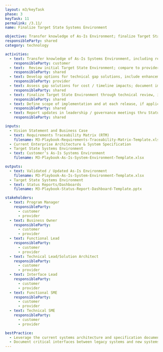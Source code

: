 ```yaml
---
layout: m3/keyTask
phase: 3
keyTask: 11
permalink: /3.11/
name: Finalize Target State Systems Environment

objective: Transfer knowledge of As-Is Environment; finalize Target State to include interfaces/applications/security/data layers.
responsibleParty: shared
category: technology

activities:
  - text: Transfer knowledge of As-Is Systems Environment, including required legacy system interfaces 
    responsibleParty: customer
  - text:  Review initial Target State Environment; compare to provider’s standard solution to determine gaps
    responsibleParty: shared
  - text: Develop options for technical gap solutions, include enhancements and required new interfaces
    responsibleParty: provider
  - text: Assess gap solutions for cost / timeline impacts; document implications for release strategy
    responsibleParty: shared
  - text: Finalize Target State Environment through technical review, if necessary
    responsibleParty: shared
  - text: Define scope of implementation and at each release, if applicable
    responsibleParty: shared
  - text: Report updates in leadership / governance meetings thru Status Reports/Dashboards 
    responsibleParty: shared

inputs:
  - Vision Statement and Business Case
  - text: Requirements Traceability Matrix (RTM)
    filename: M3-Playbook-Requirements-Traceability-Matrix-Template.xlsx
  - Current Enterprise Architecture & System Specification
  - Target State Systems Environment
  - text: Customer’s As-Is Systems Environment
    filename: M3-Playbook-As-Is-System-Environment-Template.xlsx

outputs:
  - text: Validated / Updated As-Is Environment
    filename: M3-Playbook-As-Is-System-Environment-Template.xlsx
  - Target State Systems Environment
  - text: Status Reports/Dashboards
    filename: M3-Playbook-Status-Report-Dashboard-Template.pptx

stakeholders:
  - text: Program Manager
    responsibleParty:
      - customer
      - provider
  - text: Business Owner
    responsibleParty:
      - customer
      - provider
  - text: Functional Lead
    responsibleParty:
      - customer
      - provider
  - text: Technical Lead/Solution Architect
    responsibleParty:
      - customer
      - provider
  - text: Interface Lead
    responsibleParty:
      - customer
      - provider
  - text: Functional SME
    responsibleParty:
      - customer
      - provider
  - text: Technical SME
    responsibleParty:
      - customer
      - provider

bestPractice:
  - Leverage the current systems architecture and specification documents as a starting point
  - Document critical interfaces between legacy systems and new systems including detailed data & network requirements
---
```

